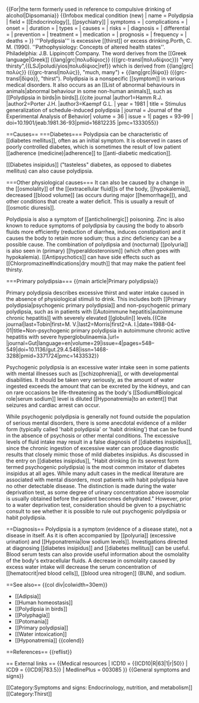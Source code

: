 {{For|the term formerly used in reference to compulsive drinking of alcohol|Dipsomania}}
{{Infobox medical condition (new)
| name            = Polydipsia
| field           = [[Endocrinology]], [[psychiatry]]
| symptoms        =
| complications   =
| onset           =
| duration        =
| types           =
| causes          =
| risks           =
| diagnosis       =
| differential    =
| prevention      =
| treatment       =
| medication      =
| prognosis       =
| frequency       =
| deaths          =
}}
'''Polydipsia''' is excessive [[thirst]] or excess drinking.<ref name="pathophys">Porth, C. M. (1990). ''Pathophysiology: Concepts of altered health states''. Philadelphia: J.B. Lippincott Company.</ref> The word derives from the [[Greek language|Greek]] {{lang|grc|πολυδίψιος}} ({{grc-transl|πολυδίψιος}}) "very thirsty",<ref>{{LSJ|poludi/yios|πολυδίψιος|ref}}</ref> which is derived from {{lang|grc|πολύς}} ({{grc-transl|πολύς}}, "much, many") + {{lang|grc|δίψα}} ({{grc-transl|δίψα}}, "thirst").  Polydipsia is a nonspecific [[symptom]] in various medical disorders. It also occurs as an [[List of abnormal behaviours in animals|abnormal behaviour in some non-human animals]], such as [[Polydipsia in birds|in birds]].<ref>{{cite journal |author1=Hamm R.J. |author2=Porter J.H. |author3=Kaempf G.L. | year = 1981 | title = Stimulus generalization of schedule-induced polydipsia | journal = Journal of the Experimental Analysis of Behavior| volume = 36 | issue = 1| pages = 93–99 | doi=10.1901/jeab.1981.36-93|pmid=16812235 |pmc=1333055}}</ref>

==Causes==
===Diabetes===
Polydipsia can be characteristic of [[diabetes mellitus]], often as an initial symptom. It is observed in cases of poorly controlled diabetes, which is sometimes the result of low patient [[adherence (medicine)|adherence]] to [[anti-diabetic medication]].<ref name="pathophys" />

[[Diabetes insipidus]] ("tasteless" diabetes, as opposed to diabetes mellitus) can also cause polydipsia.<ref name="pathophys" />

===Other physiological causes===
It can also be caused by a change in the [[osmolality]] of the [[extracellular fluid]]s of the body, [[hypokalemia]], decreased [[blood volume]] (as occurs during major [[hemorrhage]]), and other conditions that create a water deficit.<ref name="pathophys" /> This is usually a result of [[osmotic diuresis]].

Polydipsia is also a symptom of [[anticholinergic]] poisoning. Zinc is also known to reduce symptoms of polydipsia by causing the body to absorb fluids more efficiently (reduction of diarrhea, induces constipation) and it causes the body to retain more sodium; thus a zinc deficiency can be a possible cause. The combination of polydipsia and (nocturnal) [[polyuria]] is also seen in (primary) [[hyperaldosteronism]] (which often goes with hypokalemia).
[[Antipsychotics]] can have side effects such as [[Chlorpromazine#Indications|dry mouth]] that may make the patient feel thirsty.

===Primary polydipsia===
{{main article|Primary polydipsia}}

Primary polydipsia describes excessive thirst and water intake caused in the absence of physiological stimuli to drink. This includes both [[Primary polydipsia|psychogenic primary polydipsia]] and non-psychogenic primary polydipsia, such as in patients with [[Autoimmune hepatitis|autoimmune chronic hepatitis]] with severely elevated [[globulin]] levels.<ref>{{Cite journal|last=Tobin|first=M. V.|last2=Morris|first2=A. I.|date=1988-04-01|title=Non-psychogenic primary polydipsia in autoimmune chronic active hepatitis with severe hyperglobulinaemia.|url= |journal=Gut|language=en|volume=29|issue=4|pages=548–549|doi=10.1136/gut.29.4.548|issn=1468-3288|pmid=3371724|pmc=1433532}}</ref>

Psychogenic polydipsia is an excessive water intake<ref name="pathophys" /> seen in some patients with mental illnesses such as [[schizophrenia]], or with developmental disabilities. It should be taken very seriously, as the amount of water ingested exceeds the amount that can be excreted by the kidneys,<ref name="pathophys" /> and can on rare occasions be life-threatening as the body's [[Sodium#Biological role|serum sodium]] level is diluted [[Hyponatremia|to an extent]] that seizures and cardiac arrest can occur.

While psychogenic polydipsia is generally not found outside the population of serious mental disorders, there is some anecdotal evidence of a milder form (typically called 'habit polydipsia' or 'habit drinking') that can be found in the absence of psychosis or other mental conditions. The excessive levels of fluid intake may result in a false diagnosis of [[diabetes insipidus]], since the chronic ingestion of excessive water can produce diagnostic results that closely mimic those of mild diabetes insipidus.  As discussed in the entry on [[diabetes insipidus]], "Habit drinking (in its severest form termed psychogenic polydipsia) is the most common imitator of diabetes insipidus at all ages. While many adult cases in the medical literature are associated with mental disorders, most patients with habit polydipsia have no other detectable disease. The distinction is made during the water deprivation test, as some degree of urinary concentration above isosmolar is usually obtained before the patient becomes dehydrated."  However, prior to a water deprivation test, consideration should be given to a psychiatric consult to see whether it is possible to rule out psychogenic polydipsia or habit polydipsia.

==Diagnosis==
Polydipsia is a symptom (evidence of a disease state), not a disease in itself.  As it is often accompanied by [[polyuria]] (excessive urination) and [[Hyponatremia|low sodium levels]]. Investigations directed at diagnosing [[diabetes insipidus]] and [[diabetes mellitus]] can be useful.  Blood serum tests can also provide useful information about the osmolality of the body's extracellular fluids. A decrease in osmolality caused by excess water intake will decrease the serum concentration of [[hematocrit|red blood cells]], [[blood urea nitrogen]] (BUN), and sodium.<ref name="pathophys" />

==See also==
{{col div|colwidth=30em}}
* [[Adipsia]]
* [[Human homeostasis]]
* [[Polydipsia in birds]]
* [[Polyphagia]]
* [[Potomania]]
* [[Primary polydipsia]]
* [[Water intoxication]]
* [[Hyponatremia]]
{{colend}}

==References==
{{reflist}}

== External links ==
{{Medical resources
|   ICD10       = {{ICD10|R|63|1|r|50}}
|   ICD9        = {{ICD9|783.5}}
|   MedlinePlus = 003085
}}
{{General symptoms and signs}}

[[Category:Symptoms and signs: Endocrinology, nutrition, and metabolism]]
[[Category:Thirst]]